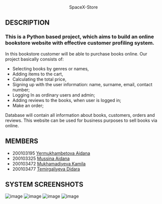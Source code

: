 <p align ="center">
        SpaceX-Store
  </p>
  
## DESCRIPTION
### This is a Python based project, which aims to build an online bookstore website with effective customer profiling system.

In this bookstore customer will be able to purchase books online. Our project basically consists of: 

- Selecting books by genres or names, 
- Adding items to the cart, 
- Calculating the total price,
- Signing up with the user information: name, surname, email, contact number;
- Logging In as ordinary users and admin;
- Adding reviews to the books, when user is logged in;
- Make an order;

Database will contain all information about books, customers, orders and reviews. 
This website can be used for business purposes to sell books via online.

## MEMBERS
+ 200103195 [Yermukhambetova Aidana](https://github.com/Aidanaa22) 
+ 200103325 [Mussina Aidana](https://github.com/AidanaMussina)
+ 200103472 [Mukhamadiyeva Kamila](https://github.com/kamilamukhamadiyeva)
+ 200103477 [Temirgaliyeva Didara](https://github.com/diidara)
## SYSTEM SCREENSHOTS
![image](https://user-images.githubusercontent.com/73333360/166907135-81adf003-c2d3-42da-b2fa-59aa0713f87e.png)
![image](https://user-images.githubusercontent.com/73333360/166907328-19eb9f17-e7e2-4829-900a-8b0be5f01257.png)
![image](https://user-images.githubusercontent.com/73333360/166907416-1ed8be8b-1803-4657-9dab-4dd69ecfde91.png)
![image](https://user-images.githubusercontent.com/73333360/166907623-41db70ea-7db6-43c0-8eee-021ef56373d3.png)

